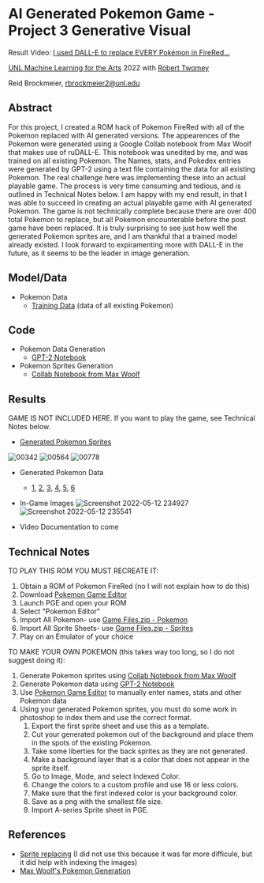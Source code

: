 # AI Generated Pokemon Game - Project 3 Generative Visual 
Result Video: [I used DALL-E to replace EVERY Pokémon in FireRed...](https://www.youtube.com/watch?v=_ookedqwrW8)

[UNL Machine Learning for the Arts](https://github.com/unl-ml-art) 
2022 with [Robert Twomey](https://roberttwomey.com/)

Reid Brockmeier, rbrockmeier2@unl.edu

## Abstract

For this project, I created a ROM hack of Pokemon FireRed with all of the Pokemon replaced with AI generated versions. The appearences of the Pokemon were generated using a Google Collab notebook from Max Woolf that makes use of ruDALL-E. This notebook was unedited by me, and was trained on all existing Pokemon. The Names, stats, and Pokedex entries were generated by GPT-2 using a text file containing the data for all existing Pokemon. The real challenge here was implementing these into an actual playable game. The process is very time consuming and tedious, and is outlined in Technical Notes below. I am happy with my end result, in that I was able to succeed in creating an actual playable game with AI generated Pokemon. The game is not technically complete because there are over 400 total Pokemon to replace, but all Pokemon encounterable before the post game have been replaced. It is truly surprising to see just how well the generated Pokemon sprites are, and I am thankful that a trained model already existed. I look forward to expiramenting more with DALL-E in the future, as it seems to be the leader in image generation.

## Model/Data

- Pokemon Data
  - [Training Data](https://github.com/unl-ml-art/generative-visual-ReidDotO/blob/master/Pokemon%20Data/pokemon%20(1).txt) (data of all existing Pokemon)

## Code

- Pokemon Data Generation
  - [GPT-2 Notebook](https://github.com/unl-ml-art/generative-visual-ReidDotO/blob/master/Pokemon%20Data/gpt2-generate-finetune.ipynb)
- Pokemon Sprites Generation
  - [Collab Notebook from Max Woolf](https://colab.research.google.com/drive/1A3t2gQofQGeXo5z1BAr1zqYaqVg3czKd?usp=sharing)

## Results

GAME IS NOT INCLUDED HERE. If you want to play the game, see Technical Notes below.

- [Generated Pokemon Sprites](https://drive.google.com/drive/folders/1j32kMClGtk_8aHEY-FDXFY4Y1dxdqFOg?usp=sharing)

![00342](https://user-images.githubusercontent.com/83422507/168212248-604d1cf5-93f0-459d-a2b7-44252061a7b1.png)
![00564](https://user-images.githubusercontent.com/83422507/168212266-6484e0df-f25f-4bfb-9b75-bfe35ace6101.png)
![00778](https://user-images.githubusercontent.com/83422507/168212496-5da62ffd-aaeb-4c47-9673-e7c9169e9c10.png)

- Generated Pokemon Data
  - [1](https://github.com/unl-ml-art/generative-visual-ReidDotO/blob/master/Pokemon%20Data/generated_pokemon%20(1).txt), [2](https://github.com/unl-ml-art/generative-visual-ReidDotO/blob/master/Pokemon%20Data/generated_pokemon2%20(1).txt), [3](https://github.com/unl-ml-art/generative-visual-ReidDotO/blob/master/Pokemon%20Data/generated_pokemon3%20(1).txt), [4](https://github.com/unl-ml-art/generative-visual-ReidDotO/blob/master/Pokemon%20Data/generated_pokemon4%20(1).txt), [5](https://github.com/unl-ml-art/generative-visual-ReidDotO/blob/master/Pokemon%20Data/generated_pokemon5%20(1).txt), [6](https://github.com/unl-ml-art/generative-visual-ReidDotO/blob/master/Pokemon%20Data/generated_pokemon6%20(1).txt)

- In-Game Images
![Screenshot 2022-05-12 234927](https://user-images.githubusercontent.com/83422507/168213356-875a961e-f030-41df-a4ea-57775ff55a8b.png)
![Screenshot 2022-05-12 235541](https://user-images.githubusercontent.com/83422507/168213835-5f056db3-cda6-4f82-aaf2-1ee305bea87c.png)


- Video Documentation to come

## Technical Notes

TO PLAY THIS ROM YOU MUST RECREATE IT:
1. Obtain a ROM of Pokemon FireRed (no I will not explain how to do this)
2. Download [Pokemon Game Editor](https://github.com/Gamer2020/PokemonGameEditor/releases)
3. Launch PGE and open your ROM
4. Select "Pokemon Editor"
5. Import All Pokemon- use [Game Files.zip - Pokemon](https://github.com/unl-ml-art/generative-visual-ReidDotO/blob/master/Game%20Files.zip)
6. Import All Sprite Sheets- use [Game Files.zip - Sprites](https://github.com/unl-ml-art/generative-visual-ReidDotO/blob/master/Game%20Files.zip)
7. Play on an Emulator of your choice

TO MAKE YOUR OWN POKEMON (this takes way too long, so I do not suggest doing it):
1. Generate Pokemon sprites using [Collab Notebook from Max Woolf](https://colab.research.google.com/drive/1A3t2gQofQGeXo5z1BAr1zqYaqVg3czKd?usp=sharing)
2. Generate Pokemon data using [GPT-2 Notebook](https://github.com/unl-ml-art/generative-visual-ReidDotO/blob/master/Pokemon%20Data/gpt2-generate-finetune.ipynb)
3. Use [Pokemon Game Editor](https://github.com/Gamer2020/PokemonGameEditor/releases) to manually enter names, stats and other Pokemon data
4. Using your generated Pokemon sprites, you must do some work in photoshop to index them and use the correct format.
   1. Export the first sprite sheet and use this as a template.
   2. Cut your generated pokemon out of the background and place them in the spots of the existing Pokemon.
   3. Take some liberties for the back sprites as they are not generated.
   4. Make a background layer that is a color that does not appear in the sprite itself.
   5. Go to Image, Mode, and select Indexed Color.
   6. Change the colors to a custom profile and use 16 or less colors.
   7. Make sure that the first indexed color is your background color.
   8. Save as a png with the smallest file size.
   9. Import A-series Sprite sheet in PGE.



## References

- [Sprite replacing](https://www.pokecommunity.com/showthread.php?t=208837) (I did not use this because it was far more difficule, but it did help with indexing the images)
- [Max Woolf's Pokemon Generation](https://github.com/minimaxir/ai-generated-pokemon-rudalle)
